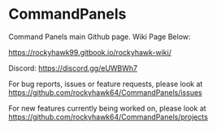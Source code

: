 # CommandPanels
Command Panels main Github page. Wiki Page Below:

https://rockyhawk99.gitbook.io/rockyhawk-wiki/

Discord: https://discord.gg/eUWBWh7

For bug reports, issues or feature requests, please look at https://github.com/rockyhawk64/CommandPanels/issues

For new features currently being worked on, please look at https://github.com/rockyhawk64/CommandPanels/projects
